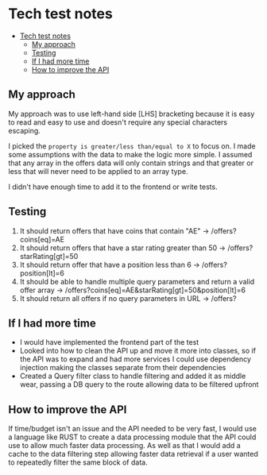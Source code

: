 # Tech test notes

- [Tech test notes](#tech-test-notes)
  - [My approach](#my-approach)
  - [Testing](#testing)
  - [If I had more time](#if-i-had-more-time)
  - [How to improve the API](#how-to-improve-the-api)

## My approach

My approach was to use left-hand side [LHS] bracketing because it is easy to read and easy to use and doesn't require any special characters escaping.

I picked the `property is greater/less than/equal to X` to focus on. I made some assumptions with the data to make the logic more simple.
I assumed that any array in the offers data will only contain strings and that greater or less that will never need to be applied to an array type.

I didn't have enough time to add it to the frontend or write tests.

## Testing

1. It should return offers that have coins that contain "AE" -> /offers?coins[eq]=AE
2. It should return offers that have a star rating greater than 50 -> /offers?starRating[gt]=50
3. It should return offer that have a position less than 6 -> /offers?position[lt]=6
4. It should be able to handle multiple query parameters and return a valid offer array -> /offers?coins[eq]=AE&starRating[gt]=50&position[lt]=6
5. It should return all offers if no query parameters in URL  -> /offers?

## If I had more time

- I would have implemented the frontend part of the test
- Looked into how to clean the API up and move it more into classes, so if the API was to expand and had more services I could use dependency injection  making the classes separate from their dependencies
- Created a Query filter class to handle filtering and added it as middle wear, passing a DB query to the route allowing data to be filtered upfront

## How to improve the API

If time/budget isn't an issue and the API needed to be very fast, I would use a language like RUST to create a data processing module that the API could use to allow much faster data processing. As well as that I would add a cache to the data filtering step allowing faster data retrieval if a user wanted to repeatedly filter the same block of data.
